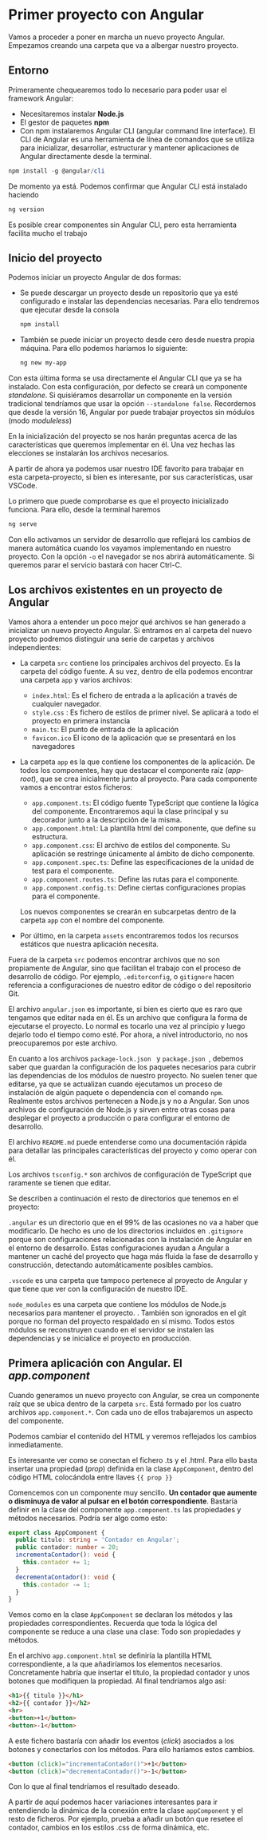 # Primer proyecto con Angular

Vamos a proceder a poner en marcha un nuevo proyecto Angular. Empezamos creando una carpeta que va a albergar nuestro proyecto.

## Entorno

Primeramente chequearemos todo lo necesario para poder usar el framework Angular:

- Necesitaremos instalar **Node.js**
- El gestor de paquetes **npm**
- Con npm instalaremos Angular CLI (angular command line interface). El CLI de Angular es una herramienta de línea de comandos que se utiliza para inicializar, desarrollar, estructurar y mantener aplicaciones de Angular directamente desde la terminal.

```powershell
npm install -g @angular/cli
```

De momento ya está. Podemos confirmar que Angular CLI está instalado haciendo

```javascript
ng version
```

Es posible crear componentes sin Angular CLI, pero esta herramienta facilita mucho el trabajo

## Inicio del proyecto

Podemos iniciar un proyecto Angular de dos formas:

- Se puede descargar un proyecto desde un repositorio que ya esté configurado e instalar las dependencias necesarias. Para ello tendremos que ejecutar desde la consola

  ```javascript
  npm install
  ```

- También se puede iniciar un proyecto desde cero desde nuestra propia máquina. Para ello podemos haríamos lo siguiente:

  ```powershell
  ng new my-app
  ```

Con esta última forma se usa directamente el Angular CLI que ya se ha instalado. Con esta configuración, por defecto se creará un componente *standalone*. Si quisiéramos desarrollar un componente en la versión tradicional tendríamos que usar la opción `--standalone false`. Recordemos que desde la versión 16, Angular por puede trabajar proyectos  sin módulos (modo *moduleless*)

En la inicialización del proyecto se nos harán preguntas acerca de las características que queremos implementar en él. Una vez hechas las elecciones se instalarán los archivos necesarios.

A partir de ahora ya podemos usar nuestro IDE favorito para trabajar en esta carpeta-proyecto, si bien es interesante, por sus características, usar VSCode.

Lo primero que puede comprobarse es que el proyecto inicializado funciona. Para ello, desde la terminal haremos

```powershell
ng serve
```

Con ello activamos un servidor de desarrollo que reflejará los cambios de manera automática cuando los vayamos implementando en nuestro proyecto. Con la opción `-o` el navegador se nos abrirá automáticamente. Si queremos parar el servicio bastará con hacer Ctrl-C.

## Los archivos existentes en un proyecto de Angular

Vamos ahora a entender un poco mejor qué archivos se han generado a inicializar un nuevo proyecto Angular. Si entramos en al carpeta del nuevo proyecto podremos distinguir una serie de carpetas y archivos independientes:

- La carpeta `src` contiene los principales archivos del proyecto. Es la carpeta del código fuente. A su vez, dentro de ella podemos encontrar una carpeta `app` y varios archivos:

  - `index.html`: Es el fichero de entrada a la aplicación a través de cualquier navegador.
  - `style.css` : Es fichero de estilos de primer nivel. Se aplicará a todo el proyecto en primera instancia
  - `main.ts`: El punto de entrada de la aplicación
  - `favicon.ico` El icono de la aplicación que se presentará en los navegadores

- La carpeta `app` es la que contiene los componentes de la aplicación. De todos los componentes, hay que destacar el componente raíz (*app-root*), que se crea inicialmente junto al proyecto. Para cada componente vamos a encontrar estos ficheros:

  - `app.component.ts`: El código fuente TypeScript que contiene la lógica del componente. Encontraremos aquí la clase principal y su decorador junto a la descripción de la misma.
  - `app.component.html`: La plantilla html del componente, que define su estructura.
  - `app.component.css`: El archivo de estilos del componente. Su aplicación se restringe únicamente al ámbito de dicho componente.
  - `app.component.spec.ts`: Define las especificaciones de la unidad de test para el componente.
  - `app.component.routes.ts`: Define las rutas para el componente.
  - `app.component.config.ts`: Define ciertas configuraciones propias para el componente.

  Los nuevos componentes se crearán en subcarpetas dentro de la carpeta `app` con el nombre del componente.

- Por último, en la carpeta `assets` encontraremos todos los recursos estáticos que nuestra aplicación necesita.

Fuera de la carpeta `src` podemos encontrar archivos que no son propiamente de Angular, sino que facilitan el trabajo con el proceso de desarrollo de código. Por ejemplo, `.editorconfig`, o `gitignore` hacen referencia a configuraciones de nuestro editor de código o del repositorio Git.

El archivo `angular.json` es importante, si bien es cierto que es raro que tengamos que editar nada en él. Es un archivo que configura la forma de ejecutarse el proyecto. Lo normal es tocarlo una vez al principio y luego dejarlo todo el tiempo como esté. Por ahora, a nivel introductorio, no nos preocuparemos por este archivo.

En cuanto a los archivos `package-lock.json ` y `package.json `, debemos saber que guardan la configuración de los paquetes necesarios para cubrir las dependencias de los módulos de nuestro proyecto. No suelen tener que editarse, ya que se actualizan cuando ejecutamos un proceso de instalación de algún paquete o dependencia con el comando `npm`. Realmente estos archivos pertenecen a Node.js y no a Angular. Son unos archivos de configuración de Node.js y sirven entre otras cosas para desplegar el proyecto a producción o para configurar el entorno de desarrollo.

El archivo `README.md` puede entenderse como una documentación rápida para detallar las principales características del proyecto y como operar con él.

Los archivos `tsconfig.*` son archivos de configuración de TypeScript que raramente se tienen que editar.

Se describen a continuación el resto de directorios que tenemos en el proyecto:

`.angular` es un directorio que en el 99% de las ocasiones no va a haber que modificarlo. De hecho es uno de los directorios incluidos en `.gitignore` porque son configuraciones relacionadas con la instalación de Angular en el entorno de desarrollo. Estas configuraciones ayudan a Angular a mantener un caché del proyecto que haga más fluida la fase de desarrollo y construcción, detectando automáticamente posibles cambios.

`.vscode` es una carpeta que tampoco pertenece al proyecto de Angular y que tiene que ver con la configuración de nuestro IDE.

`node_modules` es una carpeta que contiene los módulos de Node.js necesarios para mantener el proyecto. . También son ignorados en el git porque no forman del proyecto respaldado en sí mismo. Todos estos módulos se reconstruyen cuando en el servidor se instalen las dependencias y se inicialice el proyecto en producción.

## Primera aplicación con Angular. El *app.component*

Cuando generamos un nuevo proyecto con Angular, se crea un componente raíz que se ubica dentro de la carpeta `src`. Está formado por los cuatro archivos `app.component.*`. Con cada uno de ellos trabajaremos un aspecto del componente.

Podemos cambiar el contenido del HTML y veremos reflejados los cambios inmediatamente.

Es interesante ver como se conectan el fichero .ts y el .html. Para ello basta insertar una propiedad (*prop*) definida en la clase `AppComponent`, dentro del código HTML colocándola entre llaves `{{ prop }}` 

Comencemos con un componente muy sencillo. **Un contador que aumente o disminuya de valor al pulsar en el botón correspondiente**. Bastaría definir en la clase del componente `app.component.ts` las propiedades y métodos necesarios. Podría ser algo como esto:

```ts
export class AppComponent {
  public titulo: string = 'Contador en Angular';
  public contador: number = 20;
  incrementaContador(): void {
    this.contador += 1;
  } 
  decrementaContador(): void {
    this.contador -= 1;
  } 
}
```
Vemos como en la clase `AppComponent` se declaran los métodos y las propiedades correspondientes. Recuerda que toda la lógica del componente se reduce a una clase una clase: Todo son propiedades y métodos.


En el archivo `app.component.html` se definiría la plantilla HTML correspondiente, a la que añadiríamos los elementos necesarios. Concretamente habría que insertar el título, la propiedad contador y unos botones que modifiquen la propiedad. Al final tendríamos algo así:


```html
<h1>{{ titulo }}</h1>
<h2>{{ contador }}</h2>
<hr>
<button>+1</button>
<button>-1</button>
```

A este fichero bastaría con añadir los eventos (*click*) asociados a los botones y conectarlos con los métodos. Para ello haríamos estos cambios.

```html
<button (click)="incrementaContador()">+1</button>
<button (click)="decrementaContador()">-1</button>
```

Con lo que al final tendríamos el resultado deseado.

A partir de aquí podemos hacer variaciones interesantes para ir entendiendo la dinámica de la conexión entre la clase `appComponent` y el resto de ficheros. Por ejemplo, prueba a añadir un botón que resetee el contador, cambios en los estilos .css de forma dinámica, etc.
